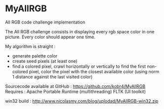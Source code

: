 MyAllRGB
========

All RGB code challenge implementation

The All RGB challenge consists in displaying every rgb space color in one picture. Every color should appear one time.

My algorithm is straight :
* generate palette color
* create seed pixels (at least one)
* find a colored pixel, crawl horizontally or vertically to find the first non-colored pixel, color the pixel with the closest available color (using norm 1 distance against the last visited color)


Sourcecode available at GitHub : https://github.com/kobr4/MyAllRGB
Requires : 
Apache Portable Runtime (multithreading)
FLTK (UI toolkit)

win32 build : http://www.nicolasmy.com/blog/uplodad/MyAllRGB-win32.zip
